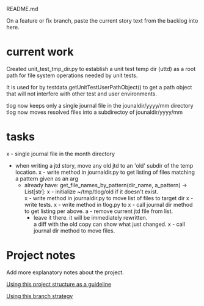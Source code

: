 README.md

On a feature or fix branch, paste the current story text 
from the backlog into here.
# current work

Created unit_test_tmp_dir.py to establish a unit test temp dir (uttd) as a root path for file system 
operations needed by unit tests.

It is used for by testdata.getUnitTestUserPathObject() to get a path object that will not interfere with other 
test and user environments.

tlog now keeps only a single journal file in the jounaldir/yyyy/mm directory
tlog now moves resolved files into a subdirectoy of jounaldir/yyyy/mm

# tasks
x - single journal file in the month directory
 - when writing a jtd story, move any old jtd to an 'old' subdir of the temp location. 
 x - write method in journaldir.py to get listing of files matching a pattern given as an arg
    - already have: 
        get_file_names_by_pattern(dir_name, a_pattern) -> List[str]:
 x - initialize ~/tmp/tlog/old if it doesn't exist.     
 x - write method in journaldir.py to move list of files to target dir
      x - write tests.
 x - write method in tlog.py to 
   x - call journal dir method to get listing per above.
   a - remove current jtd file from list.  
      - leave it there.  it will be immediately rewritten.  
        a diff with the old copy can show what just changed. 
   x - call journal dir method to move files. 



# Project notes
Add more explanatory notes about the project.

[Using this project structure as a guideline](https://www.jeffknupp.com/blog/2013/08/16/open-sourcing-a-python-project-the-right-way/)

[Using this branch strategy](https://nvie.com/posts/a-successful-git-branching-model/)